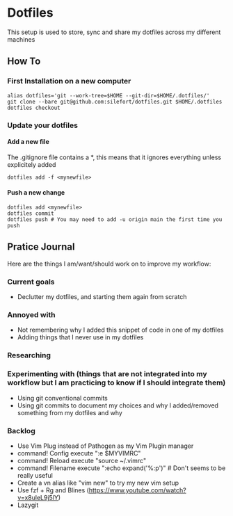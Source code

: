 # Dotfiles

This setup is used to store, sync and share my dotfiles across my different machines

## How To

### First Installation on a new computer

  ```
  alias dotfiles='git --work-tree=$HOME --git-dir=$HOME/.dotfiles/'
  git clone --bare git@github.com:silefort/dotfiles.git $HOME/.dotfiles
  dotfiles checkout
  ```
### Update your dotfiles

#### Add a new file

The .gitignore file contains a *, this means that it ignores everything unless explicitely added


  ```
  dotfiles add -f <mynewfile>
  ```
  
#### Push a new change

  ```
  dotfiles add <mynewfile>
  dotfiles commit
  dotfiles push # You may need to add -u origin main the first time you push
  ```
  
## Pratice Journal

Here are the things I am/want/should work on to improve my workflow:

### Current goals
* Declutter my dotfiles, and starting them again from scratch

### Annoyed with
* Not remembering why I added this snippet of code in one of my dotfiles
* Adding things that I never use in my dotfiles

### Researching

### Experimenting with (things that are not integrated into my workflow but I am practicing to know if I should integrate them)
* Using git conventional commits
* Using git commits to document my choices and why I added/removed something from my dotfiles and why

### Backlog
* Use Vim Plug instead of Pathogen as my Vim Plugin manager
* command! Config execute ":e $MYVIMRC"
* command! Reload execute "source ~/.vimrc"
* command! Filename execute ":echo expand('%:p')" # Don't seems to be really useful
* Create a vn alias like "vim new" to try my new vim setup
* Use fzf + Rg and Blines (https://www.youtube.com/watch?v=x8uleL9j5lY)
* Lazygit
